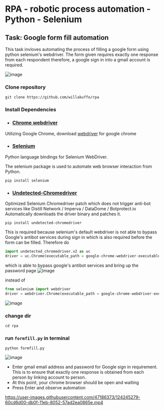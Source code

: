 # RPA  - robotic process automation - Python - Selenium

## Task: Google form fill automation
This task invloves automating the process of filling a google form using python selenium's webdriver. The form given requires exactly one response from each respondent
therefore, a google sign in into a gmail account is required.

![image](https://user-images.githubusercontent.com/47186373/124250701-a6d8ff80-db14-11eb-92b3-5b842005a931.png)



### Clone repository
~~~console
git clone https://github.com/willakuffo/rpa
~~~

### Install Dependencies

* ### [Chrome webdriver](https://sites.google.com/a/chromium.org/chromedriver/downloads)

Utilizing Google Chrome, download [webdriver](https://sites.google.com/a/chromium.org/chromedriver/downloads) for google chrome


* ### [Selenium](https://pypi.org/project/selenium/)
Python language bindings for Selenium WebDriver.

The selenium package is used to automate web browser interaction from Python.
```
pip install selenium
```

* ### [Undetected-Chromedriver](https://pypi.org/project/undetected-chromedriver/)
Optimized Selenium Chromedriver patch which does not trigger anti-bot services like Distill Network / Imperva / DataDome / Botprotect.io Automatically downloads the driver binary and patches it. 

```
pip install undetected-chromedriver
```

This is required because selenium's default webdriver is not able to bypass Google's antibot services during sign in which is also required before the form can be filled.
Therefore do

```python
import undetected_chromedriver.v2 as uc
driver = uc.Chrome(executable_path = google-chrome-webdriver-executable-path)
```
which is able to bypass google's antibot services and bring up the password page
![image](https://user-images.githubusercontent.com/47186373/124255539-cd4d6980-db19-11eb-9b1c-11d64adb747c.png)

instead of

```python
from selenium import webdriver
driver = webdriver.Chrome(executable_path = google-chrome-webdriver-executable-path)
```

![image](https://user-images.githubusercontent.com/47186373/124257224-b27bf480-db1b-11eb-8871-838366f6e063.png)




### change dir 
```
cd rpa
```

### run `formfill.py` in terminal
~~~
python formfill.py
~~~
![image](https://user-images.githubusercontent.com/47186373/124242496-5198f000-db0c-11eb-94bb-5c6a505304b9.png)
* Enter gmail email address and password for Google sign in requirement. This is to ensure that exactly one response is obtained 
 from each person by linking account to person.
* At this point, your chrome browser should be open and waiting
* Press Enter and observe automation
 


https://user-images.githubusercontent.com/47186373/124245279-60cd6d00-db0f-11eb-8052-57ad2ea0865e.mp4




